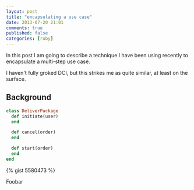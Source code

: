 ```yaml
---
layout: post
title: "encapsulating a use case"
date: 2013-07-20 21:01
comments: true
published: false
categories: [ruby]
---
```


In this post I am going to describe a technique I have been using recently to
encapsulate a multi-step use case.

I haven't fully groked DCI, but this strikes me as quite similar, at least on
the surface.

<!--more-->

## Background

```ruby
class DeliverPackage
  def initiate(user)
  end

  def cancel(order)
  end

  def start(order)
  end
end
```


{% gist 5580473 %}

Foobar
